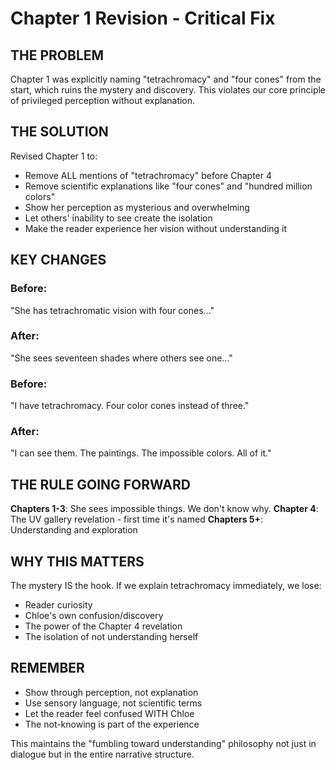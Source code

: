 # Chapter 1 Revision - Critical Fix

## THE PROBLEM
Chapter 1 was explicitly naming "tetrachromacy" and "four cones" from the start, which ruins the mystery and discovery. This violates our core principle of privileged perception without explanation.

## THE SOLUTION  
Revised Chapter 1 to:
- Remove ALL mentions of "tetrachromacy" before Chapter 4
- Remove scientific explanations like "four cones" and "hundred million colors"
- Show her perception as mysterious and overwhelming
- Let others' inability to see create the isolation
- Make the reader experience her vision without understanding it

## KEY CHANGES

### Before:
"She has tetrachromatic vision with four cones..."

### After:  
"She sees seventeen shades where others see one..."

### Before:
"I have tetrachromacy. Four color cones instead of three."

### After:
"I can see them. The paintings. The impossible colors. All of it."

## THE RULE GOING FORWARD

**Chapters 1-3**: She sees impossible things. We don't know why.
**Chapter 4**: The UV gallery revelation - first time it's named
**Chapters 5+**: Understanding and exploration

## WHY THIS MATTERS

The mystery IS the hook. If we explain tetrachromacy immediately, we lose:
- Reader curiosity
- Chloe's own confusion/discovery
- The power of the Chapter 4 revelation
- The isolation of not understanding herself

## REMEMBER

- Show through perception, not explanation
- Use sensory language, not scientific terms  
- Let the reader feel confused WITH Chloe
- The not-knowing is part of the experience

This maintains the "fumbling toward understanding" philosophy not just in dialogue but in the entire narrative structure.